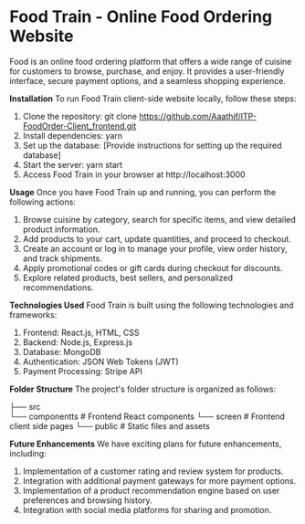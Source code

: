 # Food Train - Online Food Ordering Website
Food is an online food ordering platform that offers a wide range of cuisine for customers to browse, purchase, and enjoy. It provides a user-friendly interface, secure payment options, and a seamless shopping experience.

**Installation**
To run Food Train client-side website locally, follow these steps:

  1. Clone the repository: git clone https://github.com/Aaathif/ITP-FoodOrder-Client_frontend.git
  2. Install dependencies: yarn
  3. Set up the database: [Provide instructions for setting up the required database]
  4. Start the server: yarn start
  5. Access Food Train in your browser at http://localhost:3000

**Usage**
Once you have Food Train up and running, you can perform the following actions:

  1. Browse cuisine by category, search for specific items, and view detailed product information.
  2. Add products to your cart, update quantities, and proceed to checkout.
  3. Create an account or log in to manage your profile, view order history, and track shipments.
  4. Apply promotional codes or gift cards during checkout for discounts.
  5. Explore related products, best sellers, and personalized recommendations.

**Technologies Used**
Food Train is built using the following technologies and frameworks:

  1. Frontend: React.js, HTML, CSS
  2. Backend: Node.js, Express.js
  3. Database: MongoDB
  4. Authentication: JSON Web Tokens (JWT)
  5. Payment Processing: Stripe API

**Folder Structure**
The project's folder structure is organized as follows:

├── src      
    └── componentts    # Frontend React components
    └── screen         # Frontend client side pages 
└── public             # Static files and assets

**Future Enhancements**
We have exciting plans for future enhancements, including:

  1. Implementation of a customer rating and review system for products.
  2. Integration with additional payment gateways for more payment options.
  3. Implementation of a product recommendation engine based on user preferences and browsing history.
  4. Integration with social media platforms for sharing and promotion.

